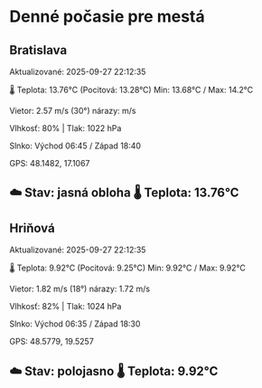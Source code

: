 ﻿# Denné počasie pre mestá

## Bratislava
Aktualizované: 2025-09-27 22:12:35

🌡️ Teplota: 13.76°C 
(Pocitová: 13.28°C)
Min: 13.68°C / Max: 14.2°C

Vietor: 2.57 m/s    (30°) 
nárazy:  m/s

Vlhkosť: 80% | Tlak: 1022 hPa

Slnko: Východ 06:45 / Západ 18:40

GPS: 48.1482, 17.1067

☁️ Stav: jasná obloha        🌡️ Teplota: 13.76°C
---

## Hriňová
Aktualizované: 2025-09-27 22:12:35

🌡️ Teplota: 9.92°C 
(Pocitová: 9.25°C)
Min: 9.92°C / Max: 9.92°C

Vietor: 1.82 m/s (18°)
nárazy: 1.72 m/s

Vlhkosť: 82% | Tlak: 1024 hPa

Slnko: Východ 06:35 / Západ 18:30

GPS: 48.5779, 19.5257

☁️ Stav: polojasno        🌡️ Teplota: 9.92°C
---
